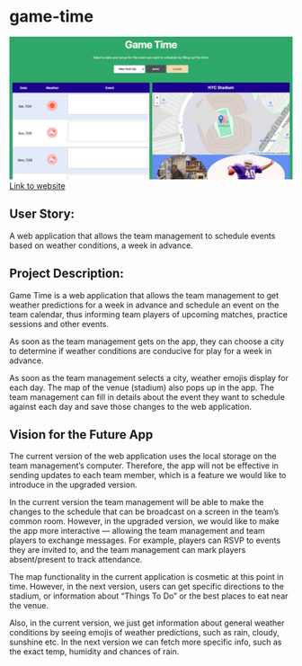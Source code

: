 # game-time
<img src="./assets/images/game-time.png" alt="GameTime Website">
<a href="https://varunisinha.github.io/game-time/" target="_blank">Link to website</a>

<h2>User Story: </h2>

<p>A web application that allows the team management to schedule events based on weather conditions, a week in advance. </p>

<h2>Project Description: </h2>

<p>Game Time is a web application that allows the team management to get weather predictions for a week in advance and schedule an event on the team calendar, thus informing team players of upcoming matches, practice sessions and other events. </p>

<p>As soon as the team management gets on the app, they can choose a city to determine if weather conditions are conducive for play for a week in advance. </p>

<p>As soon as the team management selects a city, weather emojis display for each day. The map of the venue (stadium) also pops up in the app. The team management can fill in details about the event they want to schedule against each day and save those changes to the web application.</p>

<h2>Vision for the Future App</h2>

<p>The current version of the web application uses the local storage on the team management’s computer. Therefore, the app will not be effective in sending updates to each team member, which is a feature we would like to introduce in the upgraded version. </p>

<p>In the current version the team management will be able to make the changes to the schedule that can be broadcast on a screen in the team’s common room. However, in the upgraded version, we would like to make the app more interactive — allowing the team management and team players to exchange messages. For example, players can RSVP to events they are invited to, and the team management can mark players absent/present to track attendance.</p>

<p>The map functionality in the current application is cosmetic at this point in time. However, in the next version, users can get specific directions to the stadium, or information about “Things To Do” or the best places to eat near the venue. </p>

<p>Also, in the current version, we just get information about general weather conditions by seeing emojis of weather predictions, such as rain, cloudy, sunshine etc. In the next version we can fetch more specific info, such as the exact temp, humidity and chances of rain. </p>
